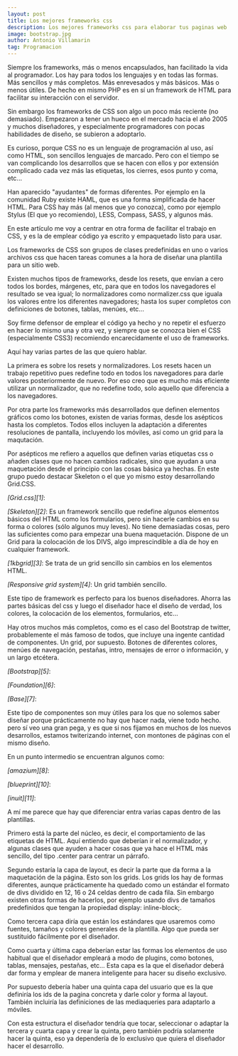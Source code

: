 ```yaml
---
layout: post
title: Los mejores frameworks css
description: Los mejores frameworks css para elaborar tus paginas web
image: bootstrap.jpg
author: Antonio Villamarin
tag: Programacion
---
```


Siempre los frameworks, más o menos encapsulados, han facilitado la vida al programador. Los hay para todos los lenguajes y en todas las formas. Más sencillos y más completos. Más enrevesados y más básicos. Más o menos útiles. De hecho en mismo PHP es en sí un framework de HTML para facilitar su interacción con el servidor.

Sin embargo los frameworks de CSS son algo un poco más reciente (no demasiado). Empezaron a tener un hueco en el mercado hacia el año 2005 y muchos diseñadores, y especialmente programadores con pocas habilidades de diseño, se subieron a adoptarlo.

Es curioso, porque CSS no es un lenguaje de programación al uso, así como HTML, son sencillos lenguajes de marcado. Pero con el tiempo se van complicando los desarrollos que se hacen con ellos y por extensión complicado cada vez más las etiquetas, los cierres, esos punto y coma, etc...

Han aparecido "ayudantes" de formas diferentes. Por ejemplo en la comunidad Ruby existe HAML, que es una forma simplificada de hacer HTML. Para CSS hay más (al menos que yo conozca), como por ejemplo Stylus (El que yo recomiendo), LESS, Compass, SASS, y algunos más.

En este artículo me voy a centrar en otra forma de facilitar el trabajo en CSS, y es la de emplear código ya escrito y empaquetado listo para usar.

Los frameworks de CSS son grupos de clases predefinidas en uno o varios archivos css que hacen tareas comunes a la hora de diseñar una plantilla para un sitio web.

Existen muchos tipos de frameworks, desde los resets, que envían a cero todos los bordes, márgenes, etc, para que en todos los navegadores el resultado se vea igual; lo normalizadores como normalizer.css que iguala los valores entre los diferentes navegadores; hasta los super completos con definiciones de botones, tablas, menúes, etc...

Soy firme defensor de emplear el código ya hecho y no repetir el esfuerzo en hacer lo mismo una y otra vez, y siempre que se conozca bien el CSS (especialmente CSS3) recomiendo encarecidamente el uso de frameworks.

Aquí hay varias partes de las que quiero hablar.

La primera es sobre los resets y normalizadores. Los resets hacen un trabajo repetitivo pues redefine todo en todos los navegadores para darle valores posteriormente de nuevo. Por eso creo que es mucho más eficiente utilizar un normalizador, que no redefine todo, solo aquello que diferencia a los navegadores.

Por otra parte los frameworks más desarrollados que definen elementos gráficos como los botones, existen de varias formas, desde los asépticos hasta los completos. Todos ellos incluyen la adaptación a diferentes resoluciones de pantalla, incluyendo los móviles, así como un grid para la maqutación.

Por asépticos me refiero a aquellos que definen varias etiquetas css o añaden clases que no hacen cambios radicales, sino que ayudan a una maquetación desde el principio con las cosas básica ya hechas. En este grupo puedo destacar Skeleton o el que yo mismo estoy desarrollando Grid.CSS.

*[Grid.css][1]*:

*[Skeleton][2]*: Es un framework sencillo que redefine algunos elementos básicos del HTML como los formularios, pero sin hacerle cambios en su forma o colores (sólo algunos muy leves). No tiene demasiadas cosas, pero las suficientes como para empezar una buena maquetación. Dispone de un Grid para la colocación de los DIVS, algo imprescindible a día de hoy en cualquier framework.

*[1kbgrid][3]*: Se trata de un grid sencillo sin cambios en los elementos HTML.

*[Responsive grid system][4]*: Un grid también sencillo.

Este tipo de framework es perfecto para los buenos diseñadores. Ahorra las partes básicas del css y luego el diseñador hace el diseño de verdad, los colores, la colocación de los elementos, formularios, etc...

Hay otros muchos más completos, como es el caso del Bootstrap de twitter, probablemente el más famoso de todos, que incluye una ingente cantidad de componentes. Un grid, por supuesto. Botones de diferentes colores, menúes de navegación, pestañas, intro, mensajes de error o información, y un largo etcétera.

*[Bootstrap][5]*:

*[Foundation][6]*:

*[Base][7]*:

Este tipo de componentes son muy útiles para los que no solemos saber diseñar porque prácticamente no hay que hacer nada, viene todo hecho. pero sí veo una gran pega, y es que si nos fijamos en muchos de los nuevos desarrollos, estamos twiterizando internet, con montones de páginas con el mismo diseño.

En un punto intermedio se encuentran algunos como:

*[amazium][8]*:

*[blueprint][10]*:

*[inuit][11]*:

A mí me parece que hay que diferenciar entra varias capas dentro de las plantillas.

Primero está la parte del núcleo, es decir, el comportamiento de las etiquetas de HTML. Aquí entiendo que deberían ir el normalizador, y algunas clases que ayuden a hacer cosas que ya hace el HTML más sencillo, del tipo .center para centrar un párrafo.

Segundo estaría la capa de layout, es decir la parte que da forma a la maquetación de la página. Esto son los grids. Los grids los hay de formas diferentes, aunque prácticamente ha quedado como un estándar el formato de divs dividido en 12, 16 o 24 celdas dentro de cada fila. Sin embargo existen otras formas de hacerlos, por ejemplo usando divs de tamaños predefinidos que tengan la propiedad display: inline-block;.

Como tercera capa diría que están los estándares que usaremos como fuentes, tamaños y colores generales de la plantilla. Algo que pueda ser sustituido fácilmente por el diseñador.

Como cuarta y última capa deberían estar las formas los elementos de uso habitual que el diseñador empleará a modo de plugins, como botones, tablas, mensajes, pestañas, etc... Esta capa es la que el diseñador deberá dar forma y emplear de manera inteligente para hacer su diseño exclusivo.

Por supuesto debería haber una quinta capa del usuario que es la que definiría los ids de la pagina concreta y darle color y forma al layout. También incluiría las definiciones de las mediaqueries para adaptarlo a móviles.

Con esta estructura el diseñador tendría que tocar, seleccionar o adaptar la tercera y cuarta capa y crear la quinta, pero también podría solamente hacer la quinta, eso ya dependería de lo exclusivo que quiera el diseñador hacer el desarrollo.